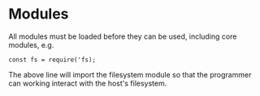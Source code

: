 # Modules

All modules must be loaded before they can be used, including core modules, e.g.

```
const fs = require('fs);
```

The above line will import the filesystem module so that the programmer can working interact with the host's filesystem.